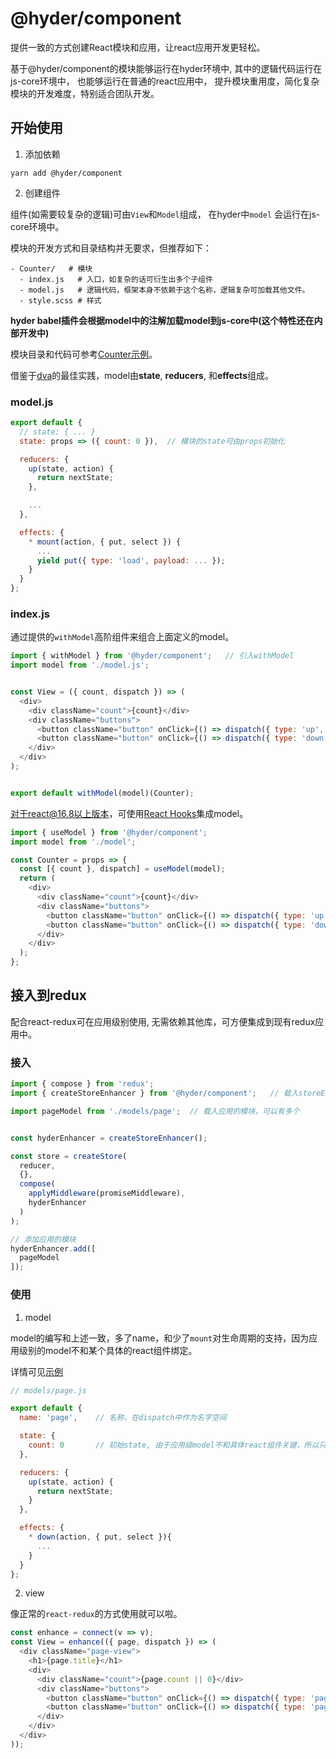 # @hyder/component

提供一致的方式创建React模块和应用，让react应用开发更轻松。

基于@hyder/component的模块能够运行在hyder环境中, 其中的逻辑代码运行在js-core环境中， 也能够运行在普通的react应用中， 提升模块重用度，简化复杂模块的开发难度，特别适合团队开发。


## 开始使用


1. 添加依赖

```
yarn add @hyder/component
```

2. 创建组件

组件(如需要较复杂的逻辑)可由`View`和`Model`组成， 在hyder中`model` 会运行在js-core环境中。 

模块的开发方式和目录结构并无要求，但推荐如下：

```
- Counter/   # 模块
  - index.js   # 入口，如复杂的话可衍生出多个子组件
  - model.js   # 逻辑代码，框架本身不依赖于这个名称，逻辑复杂可加载其他文件。
  - style.scss # 样式
```

**hyder babel插件会根据model中的注解加载model到js-core中(这个特性还在内部开发中)**

模块目录和代码可参考[Counter示例](../examples/src/components/Counter)。


借鉴于[dva](https://dvajs.com/)的最佳实践，model由**state**, **reducers**, 和**effects**组成。


### model.js

```js
export default {
  // state: { ... }
  state: props => ({ count: 0 }),  // 模块的state可由props初始化

  reducers: {
    up(state, action) {
      return nextState;
    },

    ...
  },

  effects: {
    * mount(action, { put, select }) {
      ...
      yield put({ type: 'load', payload: ... });
    }
  }
};
```

### index.js


通过提供的`withModel`高阶组件来组合上面定义的model。


```js
import { withModel } from '@hyder/component';   // 引入withModel
import model from './model.js';


const View = ({ count, dispatch }) => (
  <div>
    <div className="count">{count}</div>
    <div className="buttons">
      <button className="button" onClick={() => dispatch({ type: 'up', step: 3 })}>Up</button>
      <button className="button" onClick={() => dispatch({ type: 'down', step: 4 })}>Down</button>
    </div>
  </div>
);


export default withModel(model)(Counter);
```

对于react@16.8以上版本，可使用[React Hooks](https://reactjs.org/docs/hooks-intro.html)集成model。


```js
import { useModel } from '@hyder/component';
import model from './model';

const Counter = props => {
  const [{ count }, dispatch] = useModel(model);
  return (
    <div>
      <div className="count">{count}</div>
      <div className="buttons">
        <button className="button" onClick={() => dispatch({ type: 'up', step: 3 })}>Up</button>
        <button className="button" onClick={() => dispatch({ type: 'down', step: 4 })}>Down</button>
      </div>
    </div>
  );
};
```

## 接入到redux

配合react-redux可在应用级别使用, 无需依赖其他库，可方便集成到现有redux应用中。


### 接入

```js
import { compose } from 'redux';
import { createStoreEnhancer } from '@hyder/component';   // 载入storeEnhancer

import pageModel from './models/page';  // 载入应用的模块，可以有多个


const hyderEnhancer = createStoreEnhancer();

const store = createStore(
  reducer,
  {},
  compose(
    applyMiddleware(promiseMiddleware),
    hyderEnhancer
  )
);

// 添加应用的模块
hyderEnhancer.add([
  pageModel
]);

```

###  使用


1. model

model的编写和上述一致，多了name，和少了`mount`对生命周期的支持，因为应用级别的model不和某个具体的react组件绑定。

详情可见[示例](../examples/src/index.js)


```js
// models/page.js

export default {
  name: 'page',    // 名称，在dispatch中作为名字空间

  state: {
    count: 0       // 初始state, 由于应用级model不和具体react组件关键，所以只是个普通对象
  },

  reducers: {
    up(state, action) {
      return nextState;
    }
  },

  effects: {
    * down(action, { put, select }){
      ...
    }
  }
};
```

2. view

像正常的`react-redux`的方式使用就可以啦。

```js
const enhance = connect(v => v);
const View = enhance(({ page, dispatch }) => (
  <div className="page-view">
    <h1>{page.title}</h1>
    <div>
      <div className="count">{page.count || 0}</div>
      <div className="buttons">
        <button className="button" onClick={() => dispatch({ type: 'page/up', step: 3 })}>Up</button>
        <button className="button" onClick={() => dispatch({ type: 'page/down', step: 4 })}>Down</button>
      </div>
    </div>
  </div>
));
```

